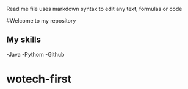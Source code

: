 Read me file uses markdown syntax to edit any text, formulas or code

#Welcome to my repository

## My skills
-Java
-Pythom
-Github

# wotech-first

